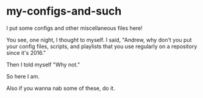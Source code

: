 # my-configs-and-such
I put some configs and other miscellaneous files here!

You see, one night, I thought to myself.
I said, "Andrew, why don't you put your config files, scripts, and playlists that you use regularly on a repository since it's 2016."

Then I told myself "Why not."

So here I am.

Also if you wanna nab some of these, do it.
